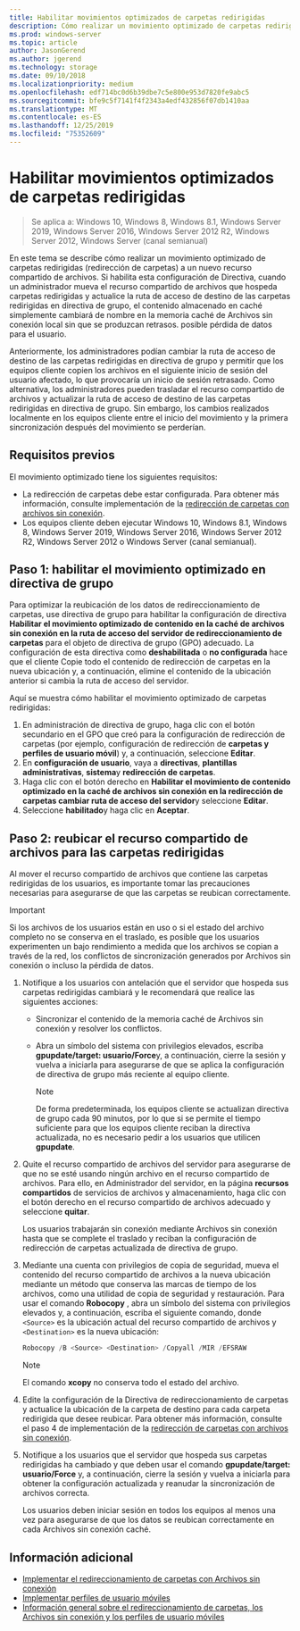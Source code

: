 ```yaml
---
title: Habilitar movimientos optimizados de carpetas redirigidas
description: Cómo realizar un movimiento optimizado de carpetas redirigidas a un nuevo recurso compartido de archivos.
ms.prod: windows-server
ms.topic: article
author: JasonGerend
ms.author: jgerend
ms.technology: storage
ms.date: 09/10/2018
ms.localizationpriority: medium
ms.openlocfilehash: edf714bc0d6b39dbe7c5e800e953d7820fe9abc5
ms.sourcegitcommit: bfe9c5f7141f4f2343a4edf432856f07db1410aa
ms.translationtype: MT
ms.contentlocale: es-ES
ms.lasthandoff: 12/25/2019
ms.locfileid: "75352609"
---
```

# <a name="enable-optimized-moves-of-redirected-folders"></a>Habilitar movimientos optimizados de carpetas redirigidas

>Se aplica a: Windows 10, Windows 8, Windows 8.1, Windows Server 2019, Windows Server 2016, Windows Server 2012 R2, Windows Server 2012, Windows Server (canal semianual)

En este tema se describe cómo realizar un movimiento optimizado de carpetas redirigidas (redirección de carpetas) a un nuevo recurso compartido de archivos. Si habilita esta configuración de Directiva, cuando un administrador mueva el recurso compartido de archivos que hospeda carpetas redirigidas y actualice la ruta de acceso de destino de las carpetas redirigidas en directiva de grupo, el contenido almacenado en caché simplemente cambiará de nombre en la memoria caché de Archivos sin conexión local sin que se produzcan retrasos. posible pérdida de datos para el usuario.

Anteriormente, los administradores podían cambiar la ruta de acceso de destino de las carpetas redirigidas en directiva de grupo y permitir que los equipos cliente copien los archivos en el siguiente inicio de sesión del usuario afectado, lo que provocaría un inicio de sesión retrasado. Como alternativa, los administradores pueden trasladar el recurso compartido de archivos y actualizar la ruta de acceso de destino de las carpetas redirigidas en directiva de grupo. Sin embargo, los cambios realizados localmente en los equipos cliente entre el inicio del movimiento y la primera sincronización después del movimiento se perderían.

## <a name="prerequisites"></a>Requisitos previos

El movimiento optimizado tiene los siguientes requisitos:

- La redirección de carpetas debe estar configurada. Para obtener más información, consulte implementación de la [redirección de carpetas con archivos sin conexión](deploy-folder-redirection.md).
- Los equipos cliente deben ejecutar Windows 10, Windows 8.1, Windows 8, Windows Server 2019, Windows Server 2016, Windows Server 2012 R2, Windows Server 2012 o Windows Server (canal semianual).

## <a name="step-1-enable-optimized-move-in-group-policy"></a>Paso 1: habilitar el movimiento optimizado en directiva de grupo

Para optimizar la reubicación de los datos de redireccionamiento de carpetas, use directiva de grupo para habilitar la configuración de directiva **Habilitar el movimiento optimizado de contenido en la caché de archivos sin conexión en la ruta de acceso del servidor de redireccionamiento de carpetas** para el objeto de directiva de grupo (GPO) adecuado. La configuración de esta directiva como **deshabilitada** o **no configurada** hace que el cliente Copie todo el contenido de redirección de carpetas en la nueva ubicación y, a continuación, elimine el contenido de la ubicación anterior si cambia la ruta de acceso del servidor.

Aquí se muestra cómo habilitar el movimiento optimizado de carpetas redirigidas:

1. En administración de directiva de grupo, haga clic con el botón secundario en el GPO que creó para la configuración de redirección de carpetas (por ejemplo, configuración de redirección de **carpetas y perfiles de usuario móvil**) y, a continuación, seleccione **Editar**.
2. En **configuración de usuario**, vaya a **directivas**, **plantillas administrativas**, **sistema**y **redirección de carpetas**.
3. Haga clic con el botón derecho en **Habilitar el movimiento de contenido optimizado en la caché de archivos sin conexión en la redirección de carpetas cambiar ruta de acceso del servidor**y seleccione **Editar**.
4. Seleccione **habilitado**y haga clic en **Aceptar**.

## <a name="step-2-relocate-the-file-share-for-redirected-folders"></a>Paso 2: reubicar el recurso compartido de archivos para las carpetas redirigidas

Al mover el recurso compartido de archivos que contiene las carpetas redirigidas de los usuarios, es importante tomar las precauciones necesarias para asegurarse de que las carpetas se reubican correctamente.

>[!IMPORTANT]
>Si los archivos de los usuarios están en uso o si el estado del archivo completo no se conserva en el traslado, es posible que los usuarios experimenten un bajo rendimiento a medida que los archivos se copian a través de la red, los conflictos de sincronización generados por Archivos sin conexión o incluso la pérdida de datos.

1. Notifique a los usuarios con antelación que el servidor que hospeda sus carpetas redirigidas cambiará y le recomendará que realice las siguientes acciones:

      - Sincronizar el contenido de la memoria caché de Archivos sin conexión y resolver los conflictos.
      - Abra un símbolo del sistema con privilegios elevados, escriba **gpupdate/target: usuario/Force**y, a continuación, cierre la sesión y vuelva a iniciarla para asegurarse de que se aplica la configuración de directiva de grupo más reciente al equipo cliente.

        >[!NOTE]
        >De forma predeterminada, los equipos cliente se actualizan directiva de grupo cada 90 minutos, por lo que si se permite el tiempo suficiente para que los equipos cliente reciban la directiva actualizada, no es necesario pedir a los usuarios que utilicen **gpupdate**.
2. Quite el recurso compartido de archivos del servidor para asegurarse de que no se esté usando ningún archivo en el recurso compartido de archivos. Para ello, en Administrador del servidor, en la página **recursos compartidos** de servicios de archivos y almacenamiento, haga clic con el botón derecho en el recurso compartido de archivos adecuado y seleccione **quitar**.

    Los usuarios trabajarán sin conexión mediante Archivos sin conexión hasta que se complete el traslado y reciban la configuración de redirección de carpetas actualizada de directiva de grupo.

3. Mediante una cuenta con privilegios de copia de seguridad, mueva el contenido del recurso compartido de archivos a la nueva ubicación mediante un método que conserva las marcas de tiempo de los archivos, como una utilidad de copia de seguridad y restauración. Para usar el comando **Robocopy** , abra un símbolo del sistema con privilegios elevados y, a continuación, escriba el siguiente comando, donde ```<Source>``` es la ubicación actual del recurso compartido de archivos y ```<Destination>``` es la nueva ubicación:

    ```PowerShell
    Robocopy /B <Source> <Destination> /Copyall /MIR /EFSRAW
    ```

    >[!NOTE]
    >El comando **xcopy** no conserva todo el estado del archivo.
4. Edite la configuración de la Directiva de redireccionamiento de carpetas y actualice la ubicación de la carpeta de destino para cada carpeta redirigida que desee reubicar. Para obtener más información, consulte el paso 4 de implementación de la [redirección de carpetas con archivos sin conexión](deploy-folder-redirection.md).
5. Notifique a los usuarios que el servidor que hospeda sus carpetas redirigidas ha cambiado y que deben usar el comando **gpupdate/target: usuario/Force** y, a continuación, cierre la sesión y vuelva a iniciarla para obtener la configuración actualizada y reanudar la sincronización de archivos correcta.

    Los usuarios deben iniciar sesión en todos los equipos al menos una vez para asegurarse de que los datos se reubican correctamente en cada Archivos sin conexión caché.

## <a name="more-information"></a>Información adicional

* [Implementar el redireccionamiento de carpetas con Archivos sin conexión](deploy-folder-redirection.md)
* [Implementar perfiles de usuario móviles](deploy-roaming-user-profiles.md)
* [Información general sobre el redireccionamiento de carpetas, los Archivos sin conexión y los perfiles de usuario móviles](folder-redirection-rup-overview.md)